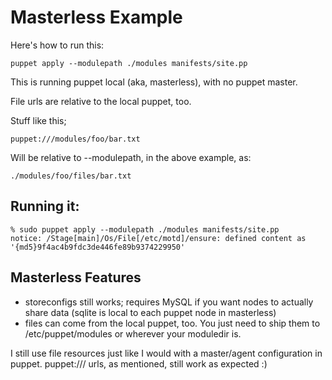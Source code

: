 # Masterless Example

Here's how to run this:

    puppet apply --modulepath ./modules manifests/site.pp

This is running puppet local (aka, masterless), with no puppet master.

File urls are relative to the local puppet, too.

Stuff like this;

    puppet:///modules/foo/bar.txt

Will be relative to --modulepath, in the above example, as:

    ./modules/foo/files/bar.txt

## Running it:

    % sudo puppet apply --modulepath ./modules manifests/site.pp
    notice: /Stage[main]/Os/File[/etc/motd]/ensure: defined content as '{md5}9f4ac4b9fdc3de446fe89b9374229950'

## Masterless Features

* storeconfigs still works; requires MySQL if you want nodes to actually share
  data (sqlite is local to each puppet node in masterless)
* files can come from the local puppet, too. You just need to ship them to
  /etc/puppet/modules or wherever your moduledir is.

I still use file resources just like I would with a master/agent configuration
in puppet. puppet:/// urls, as mentioned, still work as expected :)
